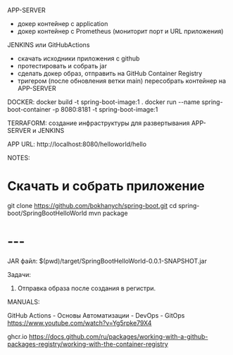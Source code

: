 APP-SERVER
- докер контейнер c application
- докер контейнер c Prometheus (мониторит порт и URL приложения)

JENKINS или GitHubActions
- скачать исходники приложения с github
- протестировать и собрать jar
- сделать докер образ, отправить на GitHub Container Registry
- тригером (после обновления ветки main) пересобрать контейнер на APP-SERVER


DOCKER:
docker build -t spring-boot-image:1 .
docker run --name spring-boot-container -p 8080:8181 -t spring-boot-image:1

TERRAFORM:
создание инфраструктуры для развертывания APP-SERVER и JENKINS

APP URL:
http://localhost:8080/helloworld/hello





NOTES:
# Скачать и собрать приложение
git clone https://github.com/bokhanych/spring-boot.git
cd spring-boot/SpringBootHelloWorld
mvn package
# ---
JAR файл: $(pwd)/target/SpringBootHelloWorld-0.0.1-SNAPSHOT.jar


Задачи:
1. Отправка образа после создания в регистри.



MANUALS:

GitHub Actions - Основы Автоматизации - DevOps - GitOps
https://www.youtube.com/watch?v=Yg5rpke79X4

ghcr.io
https://docs.github.com/ru/packages/working-with-a-github-packages-registry/working-with-the-container-registry